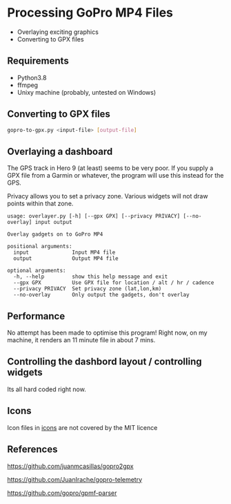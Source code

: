 

# Processing GoPro MP4 Files

- Overlaying exciting graphics
- Converting to GPX files

## Requirements

- Python3.8
- ffmpeg
- Unixy machine (probably, untested on Windows)


## Converting to GPX files

```bash
gopro-to-gpx.py <input-file> [output-file]
```

## Overlaying a dashboard

The GPS track in Hero 9 (at least) seems to be very poor. If you supply a GPX file from a Garmin or whatever, the 
program will use this instead for the GPS.

Privacy allows you to set a privacy zone. Various widgets will not draw points within that zone.

```
usage: overlayer.py [-h] [--gpx GPX] [--privacy PRIVACY] [--no-overlay] input output

Overlay gadgets on to GoPro MP4

positional arguments:
  input              Input MP4 file
  output             Output MP4 file

optional arguments:
  -h, --help         show this help message and exit
  --gpx GPX          Use GPX file for location / alt / hr / cadence
  --privacy PRIVACY  Set privacy zone (lat,lon,km)
  --no-overlay       Only output the gadgets, don't overlay
```

## Performance

No attempt has been made to optimise this program! Right now, on my machine, it renders an 11 minute file in about 7 mins.

## Controlling the dashbord layout / controlling widgets

Its all hard coded right now.

## Icons

Icon files in [icons](icons) are not covered by the MIT licence



## References

https://github.com/juanmcasillas/gopro2gpx

https://github.com/JuanIrache/gopro-telemetry

https://github.com/gopro/gpmf-parser

